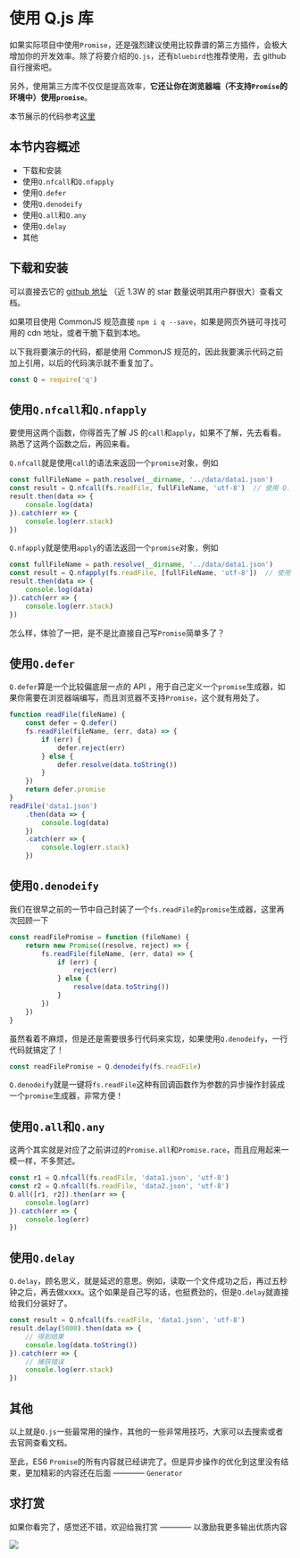 # 使用 Q.js 库

如果实际项目中使用`Promise`，还是强烈建议使用比较靠谱的第三方插件，会极大增加你的开发效率。除了将要介绍的`Q.js`，还有`bluebird`也推荐使用，去 github 自行搜索吧。

另外，使用第三方库不仅仅是提高效率，**它还让你在浏览器端（不支持`Promise`的环境中）使用`promise`**。

本节展示的代码参考[这里](./test.js)

## 本节内容概述

- 下载和安装
- 使用`Q.nfcall`和`Q.nfapply`
- 使用`Q.defer`
- 使用`Q.denodeify`
- 使用`Q.all`和`Q.any`
- 使用`Q.delay`
- 其他

## 下载和安装

可以直接去它的 [github 地址](https://github.com/kriskowal/q) （近 1.3W 的 star 数量说明其用户群很大）查看文档。

如果项目使用 CommonJS 规范直接 `npm i q --save`，如果是网页外链可寻找可用的 cdn 地址，或者干脆下载到本地。

以下我将要演示的代码，都是使用 CommonJS 规范的，因此我要演示代码之前加上引用，以后的代码演示就不重复加了。

```javascript
const Q = require('q')
```

## 使用`Q.nfcall`和`Q.nfapply`

要使用这两个函数，你得首先了解 JS 的`call`和`apply`，如果不了解，先去看看。熟悉了这两个函数之后，再回来看。

`Q.nfcall`就是使用`call`的语法来返回一个`promise`对象，例如

```javascript
const fullFileName = path.resolve(__dirname, '../data/data1.json')
const result = Q.nfcall(fs.readFile, fullFileName, 'utf-8')  // 使用 Q.nfcall 返回一个 promise
result.then(data => {
    console.log(data)
}).catch(err => {
    console.log(err.stack)
})
```

`Q.nfapply`就是使用`apply`的语法返回一个`promise`对象，例如

```javascript
const fullFileName = path.resolve(__dirname, '../data/data1.json')
const result = Q.nfapply(fs.readFile, [fullFileName, 'utf-8'])  // 使用 Q.nfapply 返回一个 promise
result.then(data => {
    console.log(data)
}).catch(err => {
    console.log(err.stack)
})
```

怎么样，体验了一把，是不是比直接自己写`Promise`简单多了？

## 使用`Q.defer`

`Q.defer`算是一个比较偏底层一点的 API ，用于自己定义一个`promise`生成器，如果你需要在浏览器端编写，而且浏览器不支持`Promise`，这个就有用处了。

```javascript
function readFile(fileName) {
    const defer = Q.defer()
    fs.readFile(fileName, (err, data) => {
        if (err) {
            defer.reject(err)
        } else {
            defer.resolve(data.toString())
        }
    })
    return defer.promise
}
readFile('data1.json')
    .then(data => {
        console.log(data)
    })
    .catch(err => {
        console.log(err.stack)
    })
```


## 使用`Q.denodeify`

我们在很早之前的一节中自己封装了一个`fs.readFile`的`promise`生成器，这里再次回顾一下

```javascript
const readFilePromise = function (fileName) {
    return new Promise((resolve, reject) => {
        fs.readFile(fileName, (err, data) => {
            if (err) {
                reject(err)
            } else {
                resolve(data.toString())
            }
        })
    })
}
```

虽然看着不麻烦，但是还是需要很多行代码来实现，如果使用`Q.denodeify`，一行代码就搞定了！

```javascript
const readFilePromise = Q.denodeify(fs.readFile)
```

`Q.denodeify`就是一键将`fs.readFile`这种有回调函数作为参数的异步操作封装成一个`promise`生成器，非常方便！

## 使用`Q.all`和`Q.any`

这两个其实就是对应了之前讲过的`Promise.all`和`Promise.race`，而且应用起来一模一样，不多赘述。

```javascript
const r1 = Q.nfcall(fs.readFile, 'data1.json', 'utf-8')
const r2 = Q.nfcall(fs.readFile, 'data2.json', 'utf-8')
Q.all([r1, r2]).then(arr => {
    console.log(arr)
}).catch(err => {
    console.log(err)
})
```

## 使用`Q.delay`

`Q.delay`，顾名思义，就是延迟的意思。例如，读取一个文件成功之后，再过五秒钟之后，再去做xxxx。这个如果是自己写的话，也挺费劲的，但是`Q.delay`就直接给我们分装好了。

```javascript
const result = Q.nfcall(fs.readFile, 'data1.json', 'utf-8')
result.delay(5000).then(data => {
    // 得到结果
    console.log(data.toString())
}).catch(err => {
    // 捕获错误
    console.log(err.stack)
})
```

## 其他

以上就是`Q.js`一些最常用的操作，其他的一些非常用技巧，大家可以去搜索或者去官网查看文档。

至此，ES6 `Promise`的所有内容就已经讲完了。但是异步操作的优化到这里没有结束，更加精彩的内容还在后面 ———— `Generator`

## 求打赏

如果你看完了，感觉还不错，欢迎给我打赏 ———— 以激励我更多输出优质内容

![](http://images2015.cnblogs.com/blog/138012/201702/138012-20170228112237798-1507196643.png)